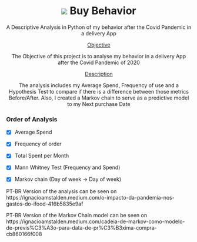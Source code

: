 <h1 align="center">
    <img src="https://img.shields.io/badge/iFood-EA1D2C?style=for-the-badge&logo=ifood&logoColor=white"/> Buy Behavior   
</h1>

<p align="center">A Descriptive Analysis in Python of my behavior after the Covid Pandemic in a delivery App
</p>


<p align="center">
 <a href="#Objective">Objective</a>
    <p align = "center"> The Objective of this project is to analyse my behavior in a delivery App after the Covid Pandemic of 2020 </p>
</p>


<p align="center">
    <a href = "#Description">Description</a>
        <p align = "center"> The analysis includes my Average Spend, Frequency of use and a Hypothesis Test to compare if there is a difference between those metrics Before/After. Also, I created a Markov chain to serve as a predictive model to my Next purchase Date</p>
</p>


### Order of Analysis

- [x] Average Spend
- [x] Frequency of order
- [x] Total Spent per Month
- [x] Mann Whitney Test (Frequency and Spend)
- [x] Markov chain (Day of week -> Day of week)


<p> PT-BR Version of the analysis can be seen on https://ignacioamstalden.medium.com/o-impacto-da-pandemia-nos-gastos-do-ifood-416b5835e9af </p>

<p> PT-BR Version of the Markov Chain model can be seen on https://ignacioamstalden.medium.com/cadeia-de-markov-como-modelo-de-previs%C3%A3o-para-data-de-pr%C3%B3xima-compra-cb860166f008</p>
